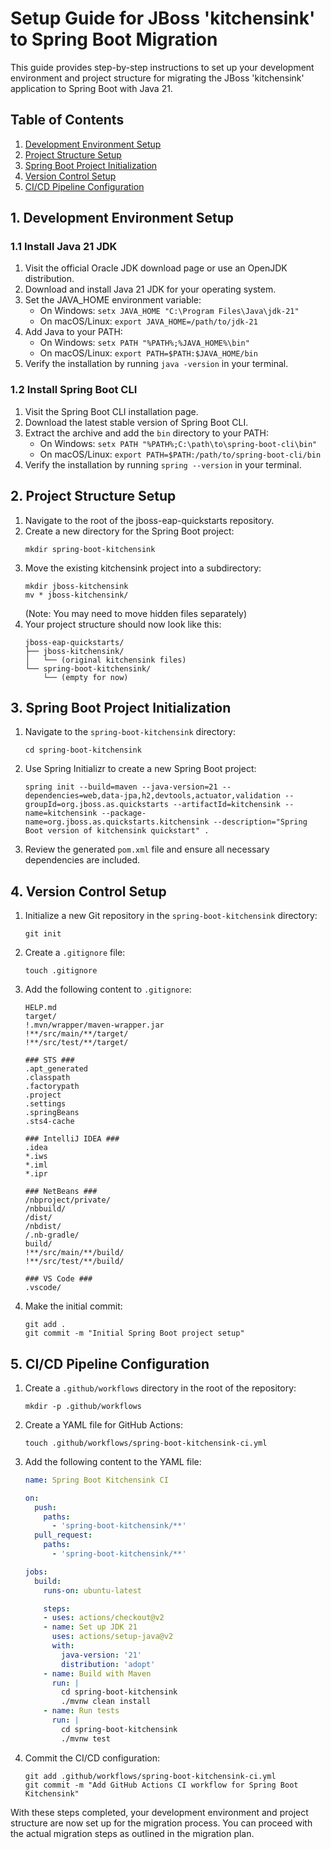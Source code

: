 
# Setup Guide for JBoss 'kitchensink' to Spring Boot Migration

This guide provides step-by-step instructions to set up your development environment and project structure for migrating the JBoss 'kitchensink' application to Spring Boot with Java 21.

## Table of Contents
1. [Development Environment Setup](#1-development-environment-setup)
2. [Project Structure Setup](#2-project-structure-setup)
3. [Spring Boot Project Initialization](#3-spring-boot-project-initialization)
4. [Version Control Setup](#4-version-control-setup)
5. [CI/CD Pipeline Configuration](#5-cicd-pipeline-configuration)

## 1. Development Environment Setup

### 1.1 Install Java 21 JDK

1. Visit the official Oracle JDK download page or use an OpenJDK distribution.
2. Download and install Java 21 JDK for your operating system.
3. Set the JAVA_HOME environment variable:
   - On Windows: `setx JAVA_HOME "C:\Program Files\Java\jdk-21"`
   - On macOS/Linux: `export JAVA_HOME=/path/to/jdk-21`
4. Add Java to your PATH:
   - On Windows: `setx PATH "%PATH%;%JAVA_HOME%\bin"`
   - On macOS/Linux: `export PATH=$PATH:$JAVA_HOME/bin`
5. Verify the installation by running `java -version` in your terminal.

### 1.2 Install Spring Boot CLI

1. Visit the Spring Boot CLI installation page.
2. Download the latest stable version of Spring Boot CLI.
3. Extract the archive and add the `bin` directory to your PATH:
   - On Windows: `setx PATH "%PATH%;C:\path\to\spring-boot-cli\bin"`
   - On macOS/Linux: `export PATH=$PATH:/path/to/spring-boot-cli/bin`
4. Verify the installation by running `spring --version` in your terminal.

## 2. Project Structure Setup

1. Navigate to the root of the jboss-eap-quickstarts repository.
2. Create a new directory for the Spring Boot project:
   ```
   mkdir spring-boot-kitchensink
   ```
3. Move the existing kitchensink project into a subdirectory:
   ```
   mkdir jboss-kitchensink
   mv * jboss-kitchensink/
   ```
   (Note: You may need to move hidden files separately)
4. Your project structure should now look like this:
   ```
   jboss-eap-quickstarts/
   ├── jboss-kitchensink/
   │   └── (original kitchensink files)
   └── spring-boot-kitchensink/
       └── (empty for now)
   ```

## 3. Spring Boot Project Initialization

1. Navigate to the `spring-boot-kitchensink` directory:
   ```
   cd spring-boot-kitchensink
   ```
2. Use Spring Initializr to create a new Spring Boot project:
   ```
   spring init --build=maven --java-version=21 --dependencies=web,data-jpa,h2,devtools,actuator,validation --groupId=org.jboss.as.quickstarts --artifactId=kitchensink --name=kitchensink --package-name=org.jboss.as.quickstarts.kitchensink --description="Spring Boot version of kitchensink quickstart" .
   ```
3. Review the generated `pom.xml` file and ensure all necessary dependencies are included.

## 4. Version Control Setup

1. Initialize a new Git repository in the `spring-boot-kitchensink` directory:
   ```
   git init
   ```
2. Create a `.gitignore` file:
   ```
   touch .gitignore
   ```
3. Add the following content to `.gitignore`:
   ```
   HELP.md
   target/
   !.mvn/wrapper/maven-wrapper.jar
   !**/src/main/**/target/
   !**/src/test/**/target/

   ### STS ###
   .apt_generated
   .classpath
   .factorypath
   .project
   .settings
   .springBeans
   .sts4-cache

   ### IntelliJ IDEA ###
   .idea
   *.iws
   *.iml
   *.ipr

   ### NetBeans ###
   /nbproject/private/
   /nbbuild/
   /dist/
   /nbdist/
   /.nb-gradle/
   build/
   !**/src/main/**/build/
   !**/src/test/**/build/

   ### VS Code ###
   .vscode/
   ```
4. Make the initial commit:
   ```
   git add .
   git commit -m "Initial Spring Boot project setup"
   ```

## 5. CI/CD Pipeline Configuration

1. Create a `.github/workflows` directory in the root of the repository:
   ```
   mkdir -p .github/workflows
   ```
2. Create a YAML file for GitHub Actions:
   ```
   touch .github/workflows/spring-boot-kitchensink-ci.yml
   ```
3. Add the following content to the YAML file:
   ```yaml
   name: Spring Boot Kitchensink CI

   on:
     push:
       paths:
         - 'spring-boot-kitchensink/**'
     pull_request:
       paths:
         - 'spring-boot-kitchensink/**'

   jobs:
     build:
       runs-on: ubuntu-latest

       steps:
       - uses: actions/checkout@v2
       - name: Set up JDK 21
         uses: actions/setup-java@v2
         with:
           java-version: '21'
           distribution: 'adopt'
       - name: Build with Maven
         run: |
           cd spring-boot-kitchensink
           ./mvnw clean install
       - name: Run tests
         run: |
           cd spring-boot-kitchensink
           ./mvnw test
   ```
4. Commit the CI/CD configuration:
   ```
   git add .github/workflows/spring-boot-kitchensink-ci.yml
   git commit -m "Add GitHub Actions CI workflow for Spring Boot Kitchensink"
   ```

With these steps completed, your development environment and project structure are now set up for the migration process. You can proceed with the actual migration steps as outlined in the migration plan.
